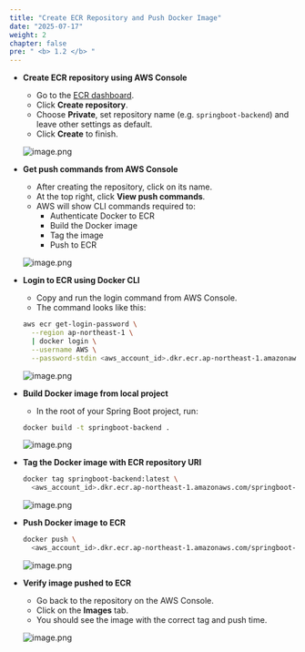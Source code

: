 ```yaml
---
title: "Create ECR Repository and Push Docker Image"
date: "2025-07-17"
weight: 2
chapter: false
pre: " <b> 1.2 </b> "
---
```


- **Create ECR repository using AWS Console**

    - Go to the [ECR dashboard](https://console.aws.amazon.com/ecr/repositories).
    - Click **Create repository**.
    - Choose **Private**, set repository name (e.g. `springboot-backend`) and leave other settings as default.
    - Click **Create** to finish.

    ![image.png](/images/deploy_backend_ecr/create_repo.png)

- **Get push commands from AWS Console**

    - After creating the repository, click on its name.
    - At the top right, click **View push commands**.
    - AWS will show CLI commands required to:
        - Authenticate Docker to ECR
        - Build the Docker image
        - Tag the image
        - Push to ECR

    ![image.png](/images/deploy_backend_ecr/view_push_cmd.png)

- **Login to ECR using Docker CLI**

    - Copy and run the login command from AWS Console.
    - The command looks like this:

    ```bash
    aws ecr get-login-password \
      --region ap-northeast-1 \
      | docker login \
      --username AWS \
      --password-stdin <aws_account_id>.dkr.ecr.ap-northeast-1.amazonaws.com
    ```

    ![image.png](/images/deploy_backend_ecr/login_ecr.png)

- **Build Docker image from local project**

    - In the root of your Spring Boot project, run:

    ```bash
    docker build -t springboot-backend .
    ```

    ![image.png](/images/deploy_backend_ecr/build_image.png)

- **Tag the Docker image with ECR repository URI**

    ```bash
    docker tag springboot-backend:latest \
      <aws_account_id>.dkr.ecr.ap-northeast-1.amazonaws.com/springboot-backend:latest
    ```

    ![image.png](/images/deploy_backend_ecr/tag_image.png)

- **Push Docker image to ECR**

    ```bash
    docker push \
      <aws_account_id>.dkr.ecr.ap-northeast-1.amazonaws.com/springboot-backend:latest
    ```

    ![image.png](/images/deploy_backend_ecr/push_image.png)

- **Verify image pushed to ECR**

    - Go back to the repository on the AWS Console.
    - Click on the **Images** tab.
    - You should see the image with the correct tag and push time.

    ![image.png](/images/deploy_backend_ecr/ecr_result.png)
